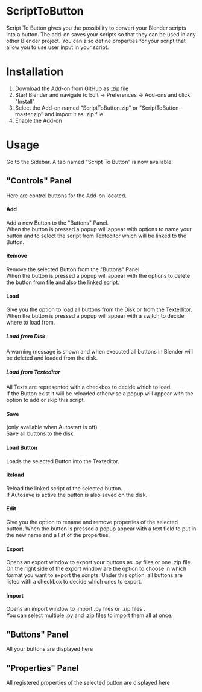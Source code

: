 # ScriptToButton
Script To Button gives you the possibility to convert your Blender scripts into a button.
The add-on saves your scripts so that they can be used in any other Blender project.
You can also define properties for your script that allow you to use user input in your script.

# Installation
1. Download the Add-on from GitHub as .zip file
1. Start Blender and navigate to Edit -> Preferences -> Add-ons and click "Install"
2. Select the Add-on named "ScriptToButton.zip" or "ScriptToButton-master.zip" and import it as .zip file
3. Enable the Add-on

# Usage
Go to the Sidebar. A tab named "Script To Button" is now available.

## "Controls" Panel
Here are control buttons for the Add-on located.

#### Add
Add a new Button to the "Buttons" Panel.
<br> When the button is pressed a popup will appear with options to name your button and to select the script from Texteditor which will be linked to the Button.

#### Remove
Remove the selected Button from the "Buttons" Panel.
<br> When the button is pressed a popup will appear with the options to delete the button from file and also the linked script.

#### Load
Give you the option to load all buttons from the Disk or from the Texteditor.
When the button is pressed a popup will appear with a switch to decide where to load from.
##### Load from Disk
A warning message is shown and when executed all buttons in Blender will be deleted and loaded from the disk.
##### Load from Texteditor
All Texts are represented with a checkbox to decide which to load.
<br> If the Button exist it will be reloaded otherwise a popup will appear with the option to add or skip this script.

#### Save 
(only available when Autostart is off)
<br> Save all buttons to the disk.

#### Load Button
Loads the selected Button into the Texteditor.

#### Reload
Reload the linked script of the selected button.
<br> If Autosave is active the button is also saved on the disk.

#### Edit
Give you the option to rename and remove properties of the selected button.
When the button is pressed a popup appear with a text field to put in the new name and a list of the properties.

#### Export
Opens an export window to export your buttons as .py files or one .zip file.
<br> On the right side of the export window are the option to choose in which format you want to export the scripts. Under this option, all buttons are listed with a checkbox to decide which ones to export.

#### Import
Opens an import window to import .py files or .zip files .
<br> You can select multiple .py and .zip files to import them all at once.

## "Buttons" Panel
All your buttons are displayed here

## "Properties" Panel
All registered properties of the selected button are displayed here

